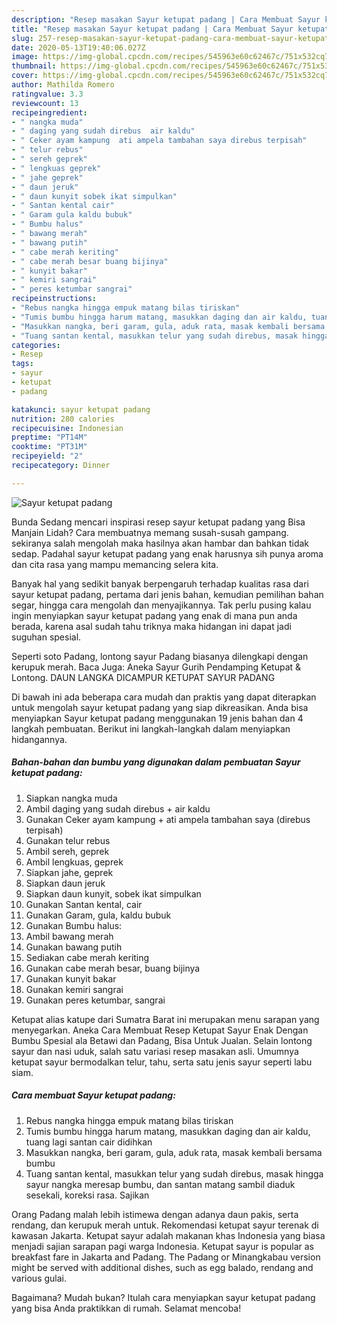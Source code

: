```yaml
---
description: "Resep masakan Sayur ketupat padang | Cara Membuat Sayur ketupat padang Yang Enak Dan Mudah"
title: "Resep masakan Sayur ketupat padang | Cara Membuat Sayur ketupat padang Yang Enak Dan Mudah"
slug: 257-resep-masakan-sayur-ketupat-padang-cara-membuat-sayur-ketupat-padang-yang-enak-dan-mudah
date: 2020-05-13T19:40:06.027Z
image: https://img-global.cpcdn.com/recipes/545963e60c62467c/751x532cq70/sayur-ketupat-padang-foto-resep-utama.jpg
thumbnail: https://img-global.cpcdn.com/recipes/545963e60c62467c/751x532cq70/sayur-ketupat-padang-foto-resep-utama.jpg
cover: https://img-global.cpcdn.com/recipes/545963e60c62467c/751x532cq70/sayur-ketupat-padang-foto-resep-utama.jpg
author: Mathilda Romero
ratingvalue: 3.3
reviewcount: 13
recipeingredient:
- " nangka muda"
- " daging yang sudah direbus  air kaldu"
- " Ceker ayam kampung  ati ampela tambahan saya direbus terpisah"
- " telur rebus"
- " sereh geprek"
- " lengkuas geprek"
- " jahe geprek"
- " daun jeruk"
- " daun kunyit sobek ikat simpulkan"
- " Santan kental cair"
- " Garam gula kaldu bubuk"
- " Bumbu halus"
- " bawang merah"
- " bawang putih"
- " cabe merah keriting"
- " cabe merah besar buang bijinya"
- " kunyit bakar"
- " kemiri sangrai"
- " peres ketumbar sangrai"
recipeinstructions:
- "Rebus nangka hingga empuk matang bilas tiriskan"
- "Tumis bumbu hingga harum matang, masukkan daging dan air kaldu, tuang lagi santan cair didihkan"
- "Masukkan nangka, beri garam, gula, aduk rata, masak kembali bersama bumbu"
- "Tuang santan kental, masukkan telur yang sudah direbus, masak hingga sayur nangka meresap bumbu, dan santan matang sambil diaduk sesekali, koreksi rasa. Sajikan"
categories:
- Resep
tags:
- sayur
- ketupat
- padang

katakunci: sayur ketupat padang 
nutrition: 280 calories
recipecuisine: Indonesian
preptime: "PT14M"
cooktime: "PT31M"
recipeyield: "2"
recipecategory: Dinner

---
```



![Sayur ketupat padang](https://img-global.cpcdn.com/recipes/545963e60c62467c/751x532cq70/sayur-ketupat-padang-foto-resep-utama.jpg)

Bunda Sedang mencari inspirasi resep sayur ketupat padang yang Bisa Manjain Lidah? Cara membuatnya memang susah-susah gampang. sekiranya salah mengolah maka hasilnya akan hambar dan bahkan tidak sedap. Padahal sayur ketupat padang yang enak harusnya sih punya aroma dan cita rasa yang mampu memancing selera kita.

Banyak hal yang sedikit banyak berpengaruh terhadap kualitas rasa dari sayur ketupat padang, pertama dari jenis bahan, kemudian pemilihan bahan segar, hingga cara mengolah dan menyajikannya. Tak perlu pusing kalau ingin menyiapkan sayur ketupat padang yang enak di mana pun anda berada, karena asal sudah tahu triknya maka hidangan ini dapat jadi suguhan spesial.

Seperti soto Padang, lontong sayur Padang biasanya dilengkapi dengan kerupuk merah. Baca Juga: Aneka Sayur Gurih Pendamping Ketupat &amp; Lontong. DAUN LANGKA DICAMPUR KETUPAT SAYUR PADANG


Di bawah ini ada beberapa cara mudah dan praktis yang dapat diterapkan untuk mengolah sayur ketupat padang yang siap dikreasikan. Anda bisa menyiapkan Sayur ketupat padang menggunakan 19 jenis bahan dan 4 langkah pembuatan. Berikut ini langkah-langkah dalam menyiapkan hidangannya.

<!--inarticleads1-->

##### Bahan-bahan dan bumbu yang digunakan dalam pembuatan Sayur ketupat padang:

1. Siapkan  nangka muda
1. Ambil  daging yang sudah direbus + air kaldu
1. Gunakan  Ceker ayam kampung + ati ampela tambahan saya (direbus terpisah)
1. Gunakan  telur rebus
1. Ambil  sereh, geprek
1. Ambil  lengkuas, geprek
1. Siapkan  jahe, geprek
1. Siapkan  daun jeruk
1. Siapkan  daun kunyit, sobek ikat simpulkan
1. Gunakan  Santan kental, cair
1. Gunakan  Garam, gula, kaldu bubuk
1. Gunakan  Bumbu halus:
1. Ambil  bawang merah
1. Gunakan  bawang putih
1. Sediakan  cabe merah keriting
1. Gunakan  cabe merah besar, buang bijinya
1. Gunakan  kunyit bakar
1. Gunakan  kemiri sangrai
1. Gunakan  peres ketumbar, sangrai


Ketupat alias katupe dari Sumatra Barat ini merupakan menu sarapan yang menyegarkan. Aneka Cara Membuat Resep Ketupat Sayur Enak Dengan Bumbu Spesial ala Betawi dan Padang, Bisa Untuk Jualan. Selain lontong sayur dan nasi uduk, salah satu variasi resep masakan asli. Umumnya ketupat sayur bermodalkan telur, tahu, serta satu jenis sayur seperti labu siam. 

<!--inarticleads2-->

##### Cara membuat Sayur ketupat padang:

1. Rebus nangka hingga empuk matang bilas tiriskan
1. Tumis bumbu hingga harum matang, masukkan daging dan air kaldu, tuang lagi santan cair didihkan
1. Masukkan nangka, beri garam, gula, aduk rata, masak kembali bersama bumbu
1. Tuang santan kental, masukkan telur yang sudah direbus, masak hingga sayur nangka meresap bumbu, dan santan matang sambil diaduk sesekali, koreksi rasa. Sajikan


Orang Padang malah lebih istimewa dengan adanya daun pakis, serta rendang, dan kerupuk merah untuk. Rekomendasi ketupat sayur terenak di kawasan Jakarta. Ketupat sayur adalah makanan khas Indonesia yang biasa menjadi sajian sarapan pagi warga Indonesia. Ketupat sayur is popular as breakfast fare in Jakarta and Padang. The Padang or Minangkabau version might be served with additional dishes, such as egg balado, rendang and various gulai. 

Bagaimana? Mudah bukan? Itulah cara menyiapkan sayur ketupat padang yang bisa Anda praktikkan di rumah. Selamat mencoba!
